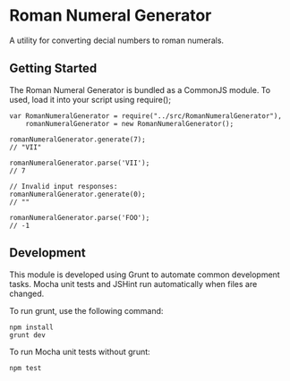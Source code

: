 # Roman Numeral Generator
A utility for converting decial numbers to roman numerals.

## Getting Started
The Roman Numeral Generator is bundled as a CommonJS module. To used, load it into your script using require();

```
var RomanNumeralGenerator = require("../src/RomanNumeralGenerator"),
    romanNumeralGenerator = new RomanNumeralGenerator();
    
romanNumeralGenerator.generate(7);
// "VII"

romanNumeralGenerator.parse('VII');
// 7

// Invalid input responses:
romanNumeralGenerator.generate(0);
// ""

romanNumeralGenerator.parse('FOO');
// -1
```

## Development
This module is developed using Grunt to automate common development tasks. Mocha unit tests and JSHint run automatically when files are changed.

To run grunt, use the following command:

```
npm install
grunt dev
```

To run Mocha unit tests without grunt:

```
npm test
```
